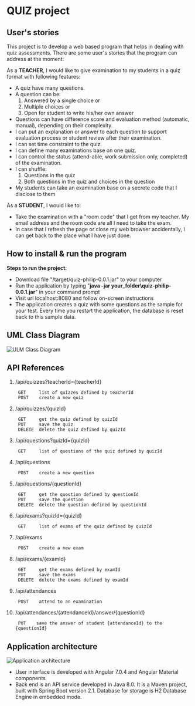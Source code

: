 # QUIZ project

## User's stories
This project is to develop a web based program that helps in dealing with quiz assessments.
There are some user's stories that the program can address at the moment:

As a __TEACHER__, I would like to give examination to my students in a quiz format with following features:
- A quiz have many questions.
- A question can be:
    1. Answered by a single choice or
    2. Multiple choices or
    3. Open for student to write his/her own answer
- Questions can have difference score and evaluation method (automatic, manual), depending on their complexity.
- I can put an explanation or answer to each question to support evaluation process or student review after their examination.
- I can set time constraint to the quiz.
- I can define many examinations base on one quiz.
- I can control the status (attend-able, work submission only, completed) of the examination.
- I can shuffle:
    1. Questions in the quiz
    2. Both questions in the quiz and choices in the question
- My students can take an examination base on a secrete code that I disclose to them

As a __STUDENT__, I would like to:
- Take the examination with a "room code" that I get from my teacher. My email address and the room code are all I need to take the exam.
- In case that I refresh the page or close my web browser accidentally, I can get back to the place what I have just done.

## How to install & run the program
__Steps to run the project:__

- Download file "/target/quiz-philip-0.0.1.jar" to your computer
- Run the application by typing "__java -jar your_folder\quiz-philip-0.0.1.jar__" in your command prompt
- Visit url localhost:8080 and follow on-screen instructions
- The application creates a quiz with some questions as the sample for your test. Every time you restart the application, the database is reset back to this sample data.

## UML Class Diagram
![ULM Class Diagram](./umldiagram.png)

## API References

1. /api/quizzes?teacherId={teacherId}

        GET     list of quizzes defined by teacherId
        POST    create a new quiz

2. /api/quizzes/{quizId}

        GET     get the quiz defined by quizId
        PUT     save the quiz
        DELETE  delete the quiz defined by quizId

3. /api/questions?quizId={quizId}

        GET     list of questions of the quiz defined by quizId

3. /api/questions

        POST    create a new question

4. /api/questions/{questionId}

        GET     get the question defined by questionId
        PUT     save the question
        DELETE  delete the question defined by questionId

5. /api/exams?quizId={quizId}

        GET     list of exams of the quiz defined by quizId

6. /api/exams

        POST    create a new exam

7. /api/exams/{examId}

        GET     get the exams defined by examId
        PUT     save the exams
        DELETE  delete the exams defined by examId

8. /api/attendances

        POST    attend to an examination

9. /api/attendances/{attendanceId}/answer/{questionId}

        PUT    save the answer of student {attendanceId} to the {questionId}

## Application architecture
![Application architecture](./appdiagram.png)

- User interface is developed with Angular 7.0.4 and Angular Material components
- Back end is an API service developed in Java 8.0. It is a Maven project, built with Spring Boot version 2.1. Database for storage is H2 Database Engine in embedded mode.